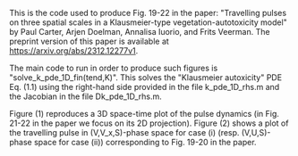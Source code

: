 This is the code used to produce Fig. 19-22 in the paper:
"Travelling pulses on three spatial scales in a Klausmeier-type vegetation-autotoxicity model" by Paul Carter, Arjen Doelman, Annalisa Iuorio, and Frits Veerman.
The preprint version of this paper is available at https://arxiv.org/abs/2312.12277v1.

The main code to run in order to produce such figures is "solve_k_pde_1D_fin(tend,K)". This solves the "Klausmeier autoxicity" PDE Eq. (1.1) using
the right-hand side provided in the file k_pde_1D_rhs.m and the Jacobian in the file Dk_pde_1D_rhs.m.

Figure (1) reproduces a 3D space-time plot of the pulse dynamics (in Fig. 21-22 in the paper we focus on its 2D projection).
Figure (2) shows a plot of the travelling pulse in (V,V_x,S)-phase space for case (i) (resp. (V,U,S)-phase space for case (ii)) corresponding to Fig. 19-20 in the paper.
